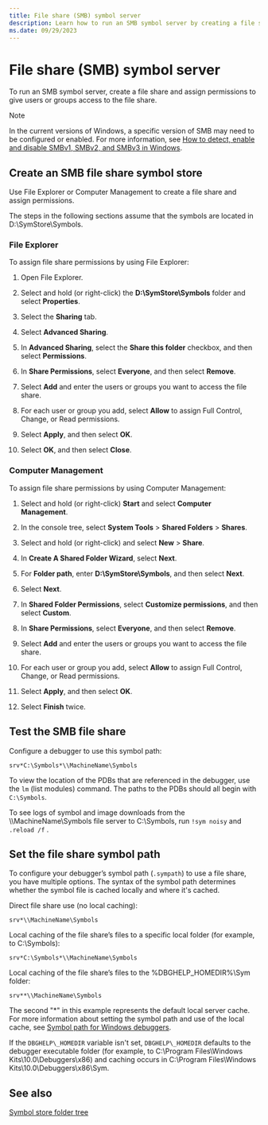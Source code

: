 ```yaml
---
title: File share (SMB) symbol server
description: Learn how to run an SMB symbol server by creating a file share and assigning permissions to access the file share.
ms.date: 09/29/2023
---
```


# File share (SMB) symbol server

To run an SMB symbol server, create a file share and assign permissions to give users or groups access to the file share.

> [!NOTE]
> In the current versions of Windows, a specific version of SMB may need to be configured or enabled. For more information, see [How to detect, enable and disable SMBv1, SMBv2, and SMBv3 in Windows](/windows-server/storage/file-server/troubleshoot/detect-enable-and-disable-smbv1-v2-v3).

## Create an SMB file share symbol store

Use File Explorer or Computer Management to create a file share and assign permissions.

The steps in the following sections assume that the symbols are located in D:\\SymStore\\Symbols.

### File Explorer

To assign file share permissions by using File Explorer:

1. Open File Explorer.

1. Select and hold (or right-click) the **D:\\SymStore\\Symbols** folder and select **Properties**.

1. Select the **Sharing** tab.

1. Select **Advanced Sharing**.

1. In **Advanced Sharing**, select the **Share this folder** checkbox, and then select **Permissions**.

1. In **Share Permissions**, select **Everyone**, and then select **Remove**.

1. Select **Add** and enter the users or groups you want to access the file share.

1. For each user or group you add, select **Allow** to assign Full Control, Change, or Read permissions.

1. Select **Apply**, and then select **OK**.

1. Select **OK**, and then select **Close**.

### Computer Management

To assign file share permissions by using Computer Management:

1. Select and hold (or right-click) **Start** and select **Computer Management**.

1. In the console tree, select **System Tools** > **Shared Folders** > **Shares**.

1. Select and hold (or right-click) and select **New** > **Share**.

1. In **Create A Shared Folder Wizard**, select **Next**.

1. For **Folder path**, enter **D:\\SymStore\\Symbols**, and then select **Next**.

1. Select **Next**.

1. In **Shared Folder Permissions**, select **Customize permissions**, and then select **Custom**.

1. In **Share Permissions**, select **Everyone**, and then select **Remove**.

1. Select **Add** and enter the users or groups you want to access the file share.

1. For each user or group you add, select **Allow** to assign Full Control, Change, or Read permissions.

1. Select **Apply**, and then select **OK**.

1. Select **Finish** twice.

## Test the SMB file share

Configure a debugger to use this symbol path:

```text
srv*C:\Symbols*\\MachineName\Symbols
```

To view the location of the PDBs that are referenced in the debugger, use the `lm` (list modules) command. The paths to the PDBs should all begin with `C:\Symbols`.

To see logs of symbol and image downloads from the \\\\MachineName\\Symbols file server to C:\\Symbols, run `!sym noisy` and `.reload /f` .

## Set the file share symbol path

To configure your debugger’s symbol path (`.sympath`) to use a file share, you have multiple options. The syntax of the symbol path determines whether the symbol file is cached locally and where it's cached.

Direct file share use (no local caching):

```text
srv*\\MachineName\Symbols
```

Local caching of the file share’s files to a specific local folder (for example, to C:\\Symbols):

```text
srv*C:\Symbols*\\MachineName\Symbols
```

Local caching of the file share’s files to the %DBGHELP\_HOMEDIR%\\Sym folder:

```text
srv**\\MachineName\Symbols
```

The second "\*" in this example represents the default local server cache. For more information about setting the symbol path and use of the local cache, see [Symbol path for Windows debuggers](symbol-path.md).

If the `DBGHELP\_HOMEDIR` variable isn't set, `DBGHELP\_HOMEDIR` defaults to the debugger executable folder (for example, to C:\\Program Files\\Windows Kits\\10.0\\Debuggers\\x86) and caching occurs in C:\\Program Files\\Windows Kits\\10.0\\Debuggers\\x86\\Sym.

## See also

[Symbol store folder tree](symbol-store-folder-tree.md)
